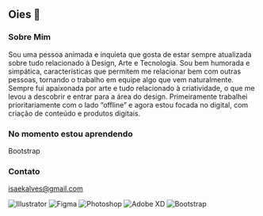 ## Oies 👋
 ### Sobre Mim
 Sou uma pessoa animada e inquieta que gosta de estar sempre atualizada sobre tudo relacionado à Design, Arte e Tecnologia. Sou bem humorada e simpática, características que permitem me relacionar bem com outras pessoas, tornando o trabalho em equipe algo que vem naturalmente.
Sempre fui apaixonada por arte e tudo relacionado à criatividade, o que me levou a descobrir e entrar para a área do design. Primeiramente trabalhei prioritariamente com o lado “offline” e agora estou focada no digital, com criação de conteúdo e produtos digitais.

### No momento estou aprendendo
Bootstrap

### Contato
isaekalves@gmail.com

![Illustrator](https://img.shields.io/badge/Adobe%20Illustrator-FF9A00?style=for-the-badge&logo=adobe%20illustrator&logoColor=white)
![Figma](https://img.shields.io/badge/Figma-F24E1E?style=for-the-badge&logo=figma&logoColor=white)
![Photoshop](https://img.shields.io/badge/Adobe%20Photoshop-31A8FF?style=for-the-badge&logo=Adobe%20Photoshop&logoColor=black)
![Adobe XD](https://img.shields.io/badge/Adobe%20XD-470137?style=for-the-badge&logo=Adobe%20XD&logoColor=#FF61F6)
![Bootstrap](https://img.shields.io/badge/Bootstrap-563D7C?style=for-the-badge&logo=bootstrap&logoColor=white)

<!--
**isaekalves/IsaEKAlves** is a ✨ _special_ ✨ repository because its `README.md` (this file) appears on your GitHub profile.

Here are some ideas to get you started:

- 🔭 I’m currently working on ...
- 🌱 I’m currently learning ...
- 👯 I’m looking to collaborate on ...
- 🤔 I’m looking for help with ...
- 💬 Ask me about ...
- 📫 How to reach me: ...
- 😄 Pronouns: ...
- ⚡ Fun fact: ...
-->
